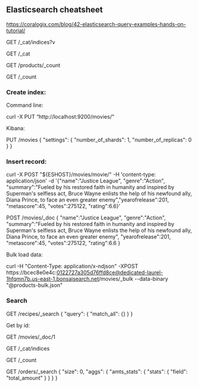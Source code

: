 ## Elasticsearch cheatsheet

https://coralogix.com/blog/42-elasticsearch-query-examples-hands-on-tutorial/


GET /_cat/indices?v

GET /_cat

GET /products/_count

GET /_count

### Create index:

Command line:

curl -X PUT “http://localhost:9200/movies/”

Kibana:

PUT /movies
{
  "settings": {
    "number_of_shards": 1,
    "number_of_replicas": 0
  }
}

### Insert record:

curl -X POST "${ESHOST}/movies/movie/" -H 'content-type: application/json' -d '{"name":"Justice League", "genre":"Action",
"summary":"Fueled by his restored faith in humanity and inspired by Superman's selfless act, Bruce Wayne enlists the help of his newfound ally, Diana Prince, to face an even greater enemy","yearofrelease":201, "metascore":45, "votes":275122, "rating":6.6}'

POST /movies/_doc 
{
"name":"Justice League", "genre":"Action", "summary":"Fueled by his restored faith in humanity and inspired by Superman's selfless act, Bruce Wayne enlists the help of his newfound ally, Diana Prince, to face an even greater enemy", "yearofrelease":201, "metascore":45, "votes":275122, "rating":6.6
}


Bulk load data:

curl -H "Content-Type: application/x-ndjson" -XPOST https://bcec8e0e4c:0122727a305d76ffd8ce@dedicated-laurel-1hfqmn7b.us-east-1.bonsaisearch.net/movies/_bulk --data-binary "@products-bulk.json"


### Search

GET /recipes/_search
{
  "query": {
    "match_all": {}
  }
}

Get by id:

GET /movies/_doc/1

GET /_cat/indices

GET /_count

GET /orders/_search
{
  "size": 0,
  "aggs": {
    "amts_stats": {
      "stats": {
        "field": "total_amount"
      }
    }
  }
}

